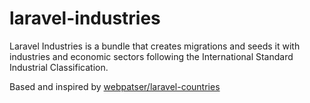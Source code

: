 # laravel-industries
Laravel Industries is a bundle that creates migrations and seeds it with industries and economic sectors following the International Standard Industrial Classification.

Based and inspired by [webpatser/laravel-countries](https://github.com/webpatser/laravel-countries)
